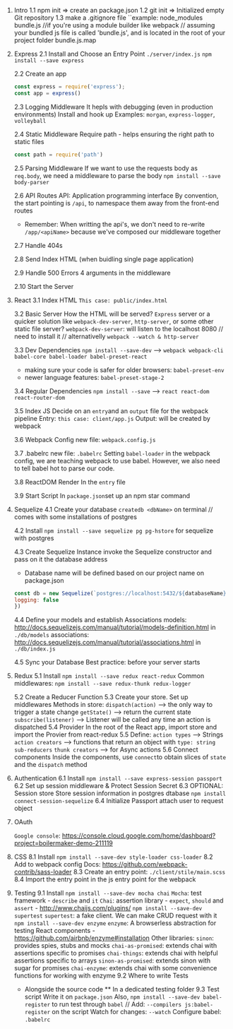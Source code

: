 1.  Intro
    1.1 npm init => create an package.json
    1.2 git init => Initialized empty Git repository
    1.3 make a .gitignore file
    ``example:
    node_modules
    bundle.js //if you're using a module builder like webpack // assuming your bundled js file is called 'bundle.js', and is located in the root of your project folder
    bundle.js.map

2.  Express
    2.1 Install and Choose an Entry Point
    `./server/index.js`
    `npm install --save express`

    2.2 Create an app
    ```js
    const express = require('express');
    const app = express()
    ```

    2.3 Logging Middleware
    It hepls with debugging (even in production environments)
    Install and hook up
    Examples: `morgan`, `express-logger`, `volleyball`

    2.4 Static Middleware
    Require path - helps ensuring the right path to static files
    ```js
    const path = require('path')
    ```

    2.5 Parsing Middleware
    If we want to use the requests body as `req.body`, we need a middleware to parse the body
    `npm install --save body-parser`

    2.6 API Routes
    API: Application programming interface
    By convention, the start pointing is `/api`, to namespace them away from the front-end routes
    * Remember: When writting the api's, we don't need to re-write `/app/<apiName>` because we've composed our middleware together

    2.7 Handle 404s

    2.8 Send Index HTML (when buidling single page application)

    2.9 Handle 500 Errors
    4 arguments in the middleware

    2.10 Start the Server

3.  React
    3.1 Index HTML
    `This case: public/index.html`

    3.2 Basic Server
    How the HTML will be served? `Express` server or a quicker solution like `webpack-dev-server`, `http-server`, or some other static file server?
    `webpack-dev-server`: will listen to the localhost 8080 // need to install it // alternativelly `webpack --watch & http-server`


    3.3 Dev Dependencies
    `npm install --save-dev`
    --> `webpack webpack-cli babel-core babel-loader babel-preset-react`
      * making sure your code is safer for older browsers: `babel-preset-env`
      * newer language features: `babel-preset-stage-2`

    3.4 Regular Dependencies
    `npm install --save`
    --> `react react-dom react-router-dom`

    3.5 Index JS
    Decide on an `entry`and an `output` file for the webpack pipeline
    Entry: `this case: client/app.js`
    Output: will be created by webpack

    3.6 Webpack Config
    new file: `webpack.config.js`

    3.7 .babelrc
    new file: `.babelrc`
    Setting `babel-loader` in the webpack config, we are teaching webpack to use babel. However, we also need to tell babel hot to parse our code.

    3.8 ReactDOM Render
    In the `entry` file

    3.9 Start Script
    In `package.json`set up an npm star command

4.  Sequelize
    4.1 Create your database
    `createdb <dbName>` on terminal // comes with some installations of postgres

    4.2 Install
    `npm install --save sequelize pg pg-hstore` for sequelize with postgres

    4.3 Create Sequelize Instance
    invoke the Sequelize constructor and pass on it the database address
    * Database name will be defined based on our project name on package.json
    ```js
    const db = new Sequelize(`postgres://localhost:5432/${databaseName}`, {
    logging: false
    })
    ```
    4.4 Define your models and establish Associations
    models: http://docs.sequelizejs.com/manual/tutorial/models-definition.html
    in `./db/models`
    associations: http://docs.sequelizejs.com/manual/tutorial/associations.html
    in `./db/index.js`

    4.5 Sync your Database
    Best practice: before your server starts

5.  Redux
    5.1 Install
    `npm install --save redux react-redux`
    Common middlewares:
    `npm install --save redux-thunk redux-logger`

    5.2 Create a Reducer Function
    5.3 Create your store. Set up middlewares
    Methods in store:
    `dispatch(action)` --> the only way to trigger a state change
    `getState()` --> return the current state
    `subscribe(listener)` --> Listener will be called  any time an action is dispatched
    5.4 Provider
    In the root of the React app, import store and import the Provier from react-redux
    5.5 Define:
    `action types` --> Strings
    `action creators` --> functions that return an object with `type: string`
    `sub-reducers`
    `thunk creators` --> for Async actions
    5.6 Connect components
    Inside the components, use `connect`to obtain slices of `state` and the `dispatch` method

6.  Authentication
    6.1 Install
    `npm install --save express-session passport`
    6.2 Set up session middleware & Protect Session Secret
    6.3 OPTIONAL: Session store
    Store session information in postgres dtabase
    `npm install connect-session-sequelize`
    6.4 Initialize Passport
    attach user to request object

7.  OAuth

    `Google console`: https://console.cloud.google.com/home/dashboard?project=boilermaker-demo-211119

8.  CSS
    8.1 Install
    `npm install --save-dev style-loader css-loader`
    8.2 Add to webpack config
    Docs: https://github.com/webpack-contrib/sass-loader
    8.3 Create an entry point:
    `./client/stile/main.scss`
    8.4 Import the entry point in the js entry point for the webpack


9.  Testing
    9.1 Install
    `npm install --save-dev mocha chai`
    `Mocha`: test framework - `describe` and `it`
    `Chai`: assertion library - `expect`, `should` and `assert` - http://www.chaijs.com/plugins/
    `npm install --save-dev supertest`
    `supertest`: a fake client. We can make CRUD request with it
    `npm install --save-dev enzyme`
    `enzyme`: A browserless abstraction for testing React components - https://github.com/airbnb/enzyme#installation
    Other libraries:
    `sinon`: provides spies, stubs and mocks
    `chai-as-promised`: extends chai with assertions specific to promises
    `chai-things`: extends chai with helpful assertions specific to arrays
    `sinon-as-promised`: extends sinon with sugar for promises
    `chai-enzyme`: extends chai with some convenience functions for working with enzyme
    9.2 Where to write Tests
    * Alongside the source code
    ** In a dedicated testing folder
    9.3 Test script
    Write it on `package.json`
    Also, `npm install --save-dev babel-register` to run test through `babel` // Add: `--compilers js:babel-register` on the script
    Watch for changes: `--watch`
    Configure babel: `.babelrc`



